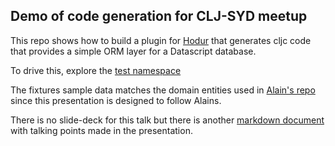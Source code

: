 ## Demo of code generation for CLJ-SYD meetup

This repo shows how to build a plugin for [Hodur](https://github.com/luchiniatwork/hodur-engine)
that generates cljc code that provides a simple ORM layer for a Datascript database.

To drive this, explore the [test namespace](https://github.com/stevebuik/clj-code-gen-hodur/tree/master/test/orm)

The fixtures sample data matches the domain entities used in
[Alain's repo](https://github.com/alain-picard/clj-syd-datascript-and-reagent/blob/datascript-example/src/hello_world/app.cljs)
since this presentation is designed to follow Alains.

There is no slide-deck for this talk but there is another
[markdown document](https://github.com/stevebuik/clj-code-gen-hodur/blob/master/talking-points.md)
with talking points made in the presentation.